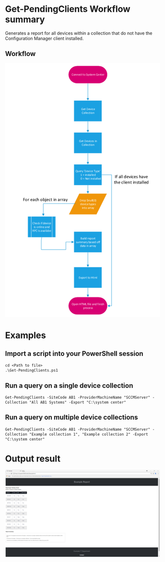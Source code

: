 # Get-PendingClients Workflow summary

<p>Generates a report for all devices within a collection that do not have the Configuration Manager client installed.</p>

## Workflow

![Alt text](Get-PendingClients.PNG?raw=true "Get-PendingClients Workflow")

# Examples

## Import a script into your PowerShell session
```
cd <Path to file>
.\Get-PendingClients.ps1
```
## Run a query on a single device collection
```
Get-PendingClients -SiteCode AB1 -ProviderMachineName "SCCMServer" -Collection "All AB1 Systems" -Export "C:\system center"
```
## Run a query on multiple device collections
```
Get-PendingClients -SiteCode AB1 -ProviderMachineName "SCCMServer" -Collection "Example collection 1", "Example collection 2" -Export "C:\system center"
```

# Output result
![Alt text](Example-result.PNG?raw=true "HTML Report")
